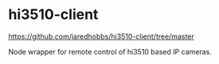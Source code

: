 
# hi3510-client
https://github.com/jaredhobbs/hi3510-client/tree/master

Node wrapper for remote control of hi3510 based IP cameras.
